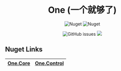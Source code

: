 

<div align="center">

# One (一个就够了)

![Nuget](https://img.shields.io/nuget/v/One.Core)
![Nuget](https://img.shields.io/nuget/v/One.Control)

![GitHub issues](https://img.shields.io/github/issues/KleinPan/One)
<img src="https://img.shields.io/badge/cnblogs-Link-brightgreen" />
</div>

## Nuget Links

| [One.Core](https://www.nuget.org/packages/One.Core/)  | [One.Control](https://www.nuget.org/packages/One.Control/) 
| ------------- | ------------- 
